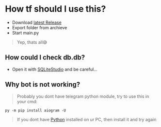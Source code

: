 # How tf should I use this?
- Download [latest Release](https://github.com/Useleness/NEWSLATTERTGBOT/releases)
- Export folder from archieve
- Start main.py
> Yep, thats all😅

## How could I check db.db?
- Open it with [SQLiteStudio](https://sqlitestudio.pl/) and be careful...

## Why bot is not working?
> Probably you dont have telegram python module, try to use this in your cmd:
```
py -m pip install aiogram -U
```
> If you dont have [Python](https://www.python.org/downloads/) installed on ur PC, then install it and try again